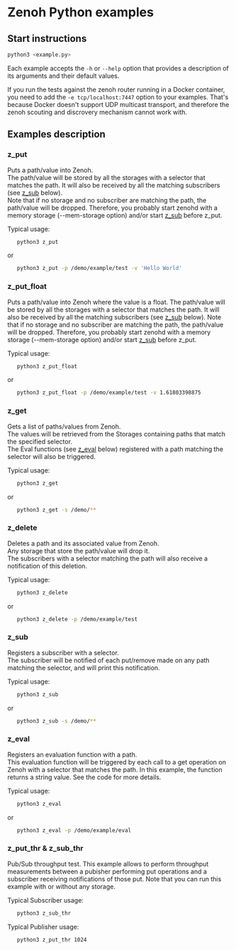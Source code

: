 # Zenoh Python examples

## Start instructions

   ```bash
   python3 <example.py>
   ```

   Each example accepts the `-h` or `--help` option that provides a description of its arguments and their default values.

   If you run the tests against the zenoh router running in a Docker container, you need to add the
   `-e tcp/localhost:7447` option to your examples. That's because Docker doesn't support UDP multicast
   transport, and therefore the zenoh scouting and discrovery mechanism cannot work with.

## Examples description

### z_put

   Puts a path/value into Zenoh.  
   The path/value will be stored by all the storages with a selector that matches the path.
   It will also be received by all the matching subscribers (see [z_sub](#z_sub) below).  
   Note that if no storage and no subscriber are matching the path, the path/value will be dropped.
   Therefore, you probably start zenohd with a memory storage (--mem-storage option) and/or start [z_sub](#z_sub) before z_put.

   Typical usage:
   ```bash
      python3 z_put
   ```
   or
   ```bash
      python3 z_put -p /demo/example/test -v 'Hello World'
   ```

### z_put_float

   Puts a path/value into Zenoh where the value is a float.
   The path/value will be stored by all the storages with a selector that matches the path.
   It will also be received by all the matching subscribers (see [z_sub](#z_sub) below).
   Note that if no storage and no subscriber are matching the path, the path/value will be dropped.
   Therefore, you probably start zenohd with a memory storage (--mem-storage option) and/or start [z_sub](#z_sub) before z_put.

   Typical usage:
   ```bash
      python3 z_put_float
   ```
   or
   ```bash
      python3 z_put_float -p /demo/example/test -v 1.61803398875
   ```

### z_get

   Gets a list of paths/values from Zenoh.  
   The values will be retrieved from the Storages containing paths that match the specified selector.  
   The Eval functions (see [z_eval](#z_eval) below) registered with a path matching the selector
   will also be triggered.

   Typical usage:
   ```bash
      python3 z_get
   ```
   or
   ```bash
      python3 z_get -s /demo/**
   ```

### z_delete

   Deletes a path and its associated value from Zenoh.  
   Any storage that store the path/value will drop it.  
   The subscribers with a selector matching the path will also receive a notification of this deletion.

   Typical usage:
   ```bash
      python3 z_delete
   ```
   or
   ```bash
      python3 z_delete -p /demo/example/test
   ```

### z_sub

   Registers a subscriber with a selector.  
   The subscriber will be notified of each put/remove made on any path matching the selector,
   and will print this notification.

   Typical usage:
   ```bash
      python3 z_sub
   ```
   or
   ```bash
      python3 z_sub -s /demo/**
   ```

### z_eval

   Registers an evaluation function with a path.  
   This evaluation function will be triggered by each call to a get operation on Zenoh 
   with a selector that matches the path. In this example, the function returns a string value.
   See the code for more details.

   Typical usage:
   ```bash
      python3 z_eval
   ```
   or
   ```bash
      python3 z_eval -p /demo/example/eval
   ```

### z_put_thr & z_sub_thr

   Pub/Sub throughput test.
   This example allows to perform throughput measurements between a pubisher performing
   put operations and a subscriber receiving notifications of those put.
   Note that you can run this example with or without any storage.

   Typical Subscriber usage:
   ```bash
      python3 z_sub_thr
   ```

   Typical Publisher usage:
   ```bash
      python3 z_put_thr 1024
   ```